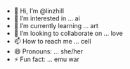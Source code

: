 - 👋 Hi, I’m @linzhill
- 👀 I’m interested in ... ai
- 🌱 I’m currently learning ... art
- 💞️ I’m looking to collaborate on ... love
- 📫 How to reach me ... cell
- 😄 Pronouns: ... she/her
- ⚡ Fun fact: ... emu war

<!---
linzhill/linzhill is a ✨ special ✨ repository because its `README.md` (this file) appears on your GitHub profile.
You can click the Preview link to take a look at your changes.
--->
